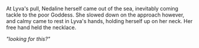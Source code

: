 At Lyva's pull, Nedaline herself came out of the sea, inevitably coming tackle to the poor Goddess. She slowed down on the approach however, and calmy came to rest in Lyva's hands, holding herself up on her neck. Her free hand held the necklace.

*"looking for this?"*